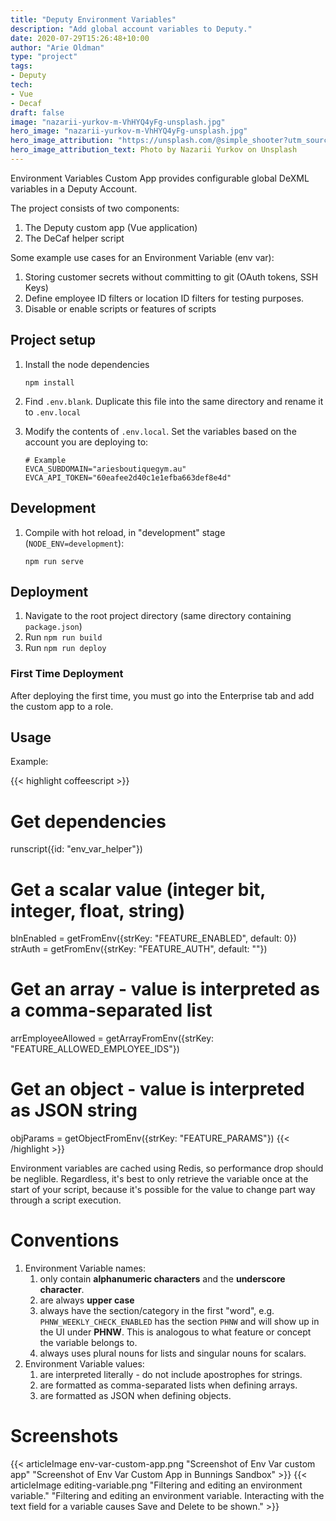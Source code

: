 ```yaml
---
title: "Deputy Environment Variables"
description: "Add global account variables to Deputy."
date: 2020-07-29T15:26:48+10:00
author: "Arie Oldman"
type: "project"
tags:
- Deputy
tech:
- Vue
- Decaf
draft: false
image: "nazarii-yurkov-m-VhHYQ4yFg-unsplash.jpg"
hero_image: "nazarii-yurkov-m-VhHYQ4yFg-unsplash.jpg"
hero_image_attribution: "https://unsplash.com/@simple_shooter?utm_source=unsplash&utm_medium=referral&utm_content=creditCopyText"
hero_image_attribution_text: Photo by Nazarii Yurkov on Unsplash
---
```


Environment Variables Custom App provides configurable global DeXML variables in a Deputy Account.

The project consists of two components:

1. The Deputy custom app (Vue application)
2. The DeCaf helper script

Some example use cases for an Environment Variable (env var):

1. Storing customer secrets without committing to git (OAuth tokens, SSH Keys)
2. Define employee ID filters or location ID filters for testing purposes.
3. Disable or enable scripts or features of scripts

## Project setup

1. Install the node dependencies
    ```
    npm install
    ```
2. Find `.env.blank`. Duplicate this file into the same directory and rename it to `.env.local`
3. Modify the contents of `.env.local`. Set the variables based on the account you are deploying to:

    ```shell script
    # Example
    EVCA_SUBDOMAIN="ariesboutiquegym.au"
    EVCA_API_TOKEN="60eafee2d40c1e1efba663def8e4d"
    ```
   
## Development

1. Compile with hot reload, in "development" stage (`NODE_ENV=development`):
    ```
    npm run serve
    ```

## Deployment

1. Navigate to the root project directory (same directory containing `package.json`)
2. Run `npm run build`
3. Run `npm run deploy`

### First Time Deployment

After deploying the first time, you must go into the Enterprise tab and add the custom app to a role.

## Usage

Example:

{{< highlight coffeescript >}}
# Get dependencies
runscript({id: "env_var_helper"})

# Get a scalar value (integer bit, integer, float, string)
blnEnabled = getFromEnv({strKey: "FEATURE_ENABLED", default: 0})
strAuth = getFromEnv({strKey: "FEATURE_AUTH", default: ""})

# Get an array - value is interpreted as a comma-separated list
arrEmployeeAllowed = getArrayFromEnv({strKey: "FEATURE_ALLOWED_EMPLOYEE_IDS"})

# Get an object - value is interpreted as JSON string
objParams = getObjectFromEnv({strKey: "FEATURE_PARAMS"})
{{< /highlight >}}

Environment variables are cached using Redis, so performance drop should be neglible. Regardless, it's best to only retrieve the variable once at the start of your script, because it's possible for the value to change part way through a script execution.

# Conventions

1. Environment Variable names:
    1. only contain **alphanumeric characters** and the **underscore character**.
    2. are always **upper case**
    3. always have the section/category in the first "word", e.g. `PHNW_WEEKLY_CHECK_ENABLED` has the section `PHNW` and will show up in the UI under **PHNW**. This is analogous to what feature or concept the variable belongs to.
    4. always uses plural nouns for lists and singular nouns for scalars.
2. Environment Variable values:
    1. are interpreted literally - do not include apostrophes for strings.
    2. are formatted as comma-separated lists when defining arrays.
    3. are formatted as JSON when defining objects.
    
# Screenshots

{{< articleImage env-var-custom-app.png "Screenshot of Env Var custom app" "Screenshot of Env Var Custom App in Bunnings Sandbox" >}}
{{< articleImage editing-variable.png "Filtering and editing an environment variable." "Filtering and editing an environment variable. Interacting with the text field for a variable causes Save and Delete to be shown." >}}

